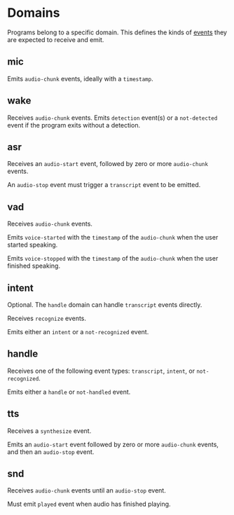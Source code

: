# Domains

Programs belong to a specific domain. This defines the kinds of [events](wyoming.md) they are expected to receive and emit.

## mic

Emits `audio-chunk` events, ideally with a `timestamp`.


## wake

Receives `audio-chunk` events.
Emits `detection` event(s) or a `not-detected` event if the program exits without a detection.


## asr

Receives an `audio-start` event, followed by zero or more `audio-chunk` events.

An `audio-stop` event must trigger a `transcript` event to be emitted.


## vad

Receives `audio-chunk` events.

Emits `voice-started` with the `timestamp` of the `audio-chunk` when the user started speaking.

Emits `voice-stopped` with the `timestamp` of the `audio-chunk` when the user finished speaking.


## intent

Optional. The `handle` domain can handle `transcript` events directly.

Receives `recognize` events.

Emits either an `intent` or a `not-recognized` event.


## handle

Receives one of the following event types: `transcript`, `intent`, or `not-recognized`.

Emits either a `handle` or `not-handled` event.


## tts

Receives a `synthesize` event.

Emits an `audio-start` event followed by zero or more `audio-chunk` events, and then an `audio-stop` event.


## snd

Receives `audio-chunk` events until an `audio-stop` event.

Must emit `played` event when audio has finished playing.
